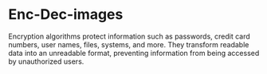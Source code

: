 # Enc-Dec-images
Encryption algorithms protect information such as passwords, credit card numbers, user names, files, systems, and more. They transform readable data into an unreadable format, preventing information from being accessed by unauthorized users.

